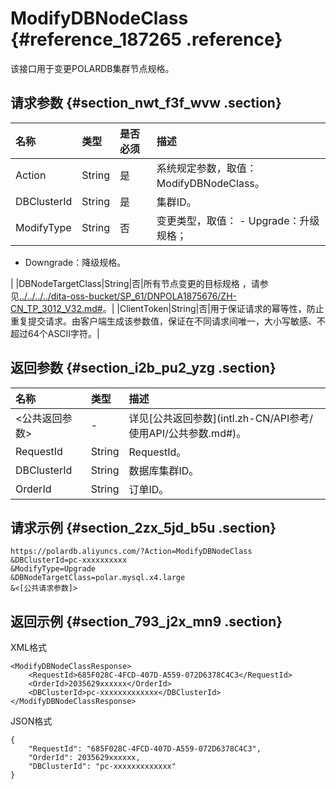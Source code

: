 # ModifyDBNodeClass {#reference_187265 .reference}

该接口用于变更POLARDB集群节点规格。

## 请求参数 {#section_nwt_f3f_wvw .section}

|名称|类型|是否必须|描述|
|:-|:-|:---|:-|
|Action|String|是|系统规定参数，取值：ModifyDBNodeClass。|
|DBClusterId|String|是|集群ID。|
|ModifyType|String|否|变更类型，取值： -   Upgrade：升级规格；
-   Downgrade：降级规格。

 |
|DBNodeTargetClass|String|否|所有节点变更的目标规格 ，请参见[../../../../dita-oss-bucket/SP\_61/DNPOLA1875676/ZH-CN\_TP\_3012\_V32.md\#](../../../../intl.zh-CN/产品定价/规格与定价.md#)。|
|ClientToken|String|否|用于保证请求的幂等性，防止重复提交请求。由客户端生成该参数值，保证在不同请求间唯一，大小写敏感、不超过64个ASCII字符。|

## 返回参数 {#section_i2b_pu2_yzg .section}

|名称|类型|描述|
|:-|:-|:-|
|<公共返回参数\>|-|详见[公共返回参数](intl.zh-CN/API参考/ 使用API/公共参数.md#)。|
|RequestId|String|RequestId。|
|DBClusterId|String|数据库集群ID。|
|OrderId|String|订单ID。|

## 请求示例 {#section_2zx_5jd_b5u .section}

```
https://polardb.aliyuncs.com/?Action=ModifyDBNodeClass
&DBClusterId=pc-xxxxxxxxxx
&ModifyType=Upgrade
&DBNodeTargetClass=polar.mysql.x4.large
&<[公共请求参数]>
```

## 返回示例 {#section_793_j2x_mn9 .section}

XML格式

```
<ModifyDBNodeClassResponse>  
	<RequestId>685F028C-4FCD-407D-A559-072D6378C4C3</RequestId>
	<OrderId>2035629xxxxxx</OrderId>
	<DBClusterId>pc-xxxxxxxxxxxxx</DBClusterId>
</ModifyDBNodeClassResponse>
```

JSON格式

```
{
	"RequestId": "685F028C-4FCD-407D-A559-072D6378C4C3",
	"OrderId": 2035629xxxxxx,
	"DBClusterId": "pc-xxxxxxxxxxxxx"
}
```

